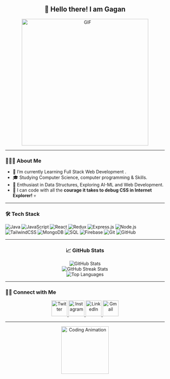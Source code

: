 <h2 align="center"> 👋 Hello there! I am Gagan</h2>

<p align="center">
  <img align="center" alt="GIF" src="https://shorturl.at/kr7U7" width="400px"/>
</p>

---

<h3> 👨🏻‍💻 About Me </h3>
<ul>
  <li>🔭 I’m currently Learning Full Stack Web Development .</li>
  <li>🎓 Studying Computer Science, computer programming & Skills.</li>
  <li>🌱 Enthusiast in Data Structures, Exploring AI-ML and Web Development.</li>
  <li>🦖 I can code with all the <strong>courage it takes to debug CSS in Internet Explorer!</strong> 💀</li>

</ul>

---

### 🛠 Tech Stack

![Java](https://img.shields.io/badge/Code-Java-informational?style=flat&logo=java&color=blue)
![JavaScript](https://img.shields.io/badge/Code-JavaScript-informational?style=flat&logo=javascript&color=yellow)
![React](https://img.shields.io/badge/Framework-React-informational?style=flat&logo=react&color=61DAFB)
![Redux](https://img.shields.io/badge/State-Redux-informational?style=flat&logo=redux&color=764ABC)
![Express.js](https://img.shields.io/badge/Framework-Express.js-informational?style=flat&logo=express&color=black)
![Node.js](https://img.shields.io/badge/Framework-Node.js-informational?style=flat&logo=node.js&color=green)
![TailwindCSS](https://img.shields.io/badge/Framework-TailwindCSS-informational?style=flat&logo=tailwindcss&color=blue)
![MongoDB](https://img.shields.io/badge/Database-MongoDB-informational?style=flat&logo=mongodb&color=47A248)
![SQL](https://img.shields.io/badge/Database-SQL-informational?style=flat&logo=mysql&color=4479A1)
![Firebase](https://img.shields.io/badge/Backend-Firebase-informational?style=flat&logo=firebase&color=FFCA28)
![Git](https://img.shields.io/badge/Tools-Git-informational?style=flat&logo=git&color=orange)
![GitHub](https://img.shields.io/badge/Tools-GitHub-informational?style=flat&logo=github&logoColor=white&color=181717)


---

<h3 align="center">📈 GitHub Stats</h3>
<p align="center">
  <img src="https://github-readme-stats.vercel.app/api?username=Gagan021-5&show_icons=true&theme=radical" alt="GitHub Stats" />
  <br>
  <img src="https://github-readme-streak-stats.herokuapp.com/?user=Gagan021-5&theme=radical" alt="GitHub Streak Stats" />
  <br>
  <img src="https://github-readme-stats.vercel.app/api/top-langs/?username=Gagan021-5&layout=compact&theme=radical" alt="Top Languages" />
</p>

---

<h3> 🤝🏻 Connect with Me </h3>
<p align="center">
  <a href="https://x.com/Gagan_zs" target="_blank" rel="noopener noreferrer">
    <img src="https://img.icons8.com/plasticine/100/000000/twitter.png" width="50" alt="Twitter"/>
  </a>
  <a href="https://www.instagram.com/gagan_yet/" target="_blank" rel="noopener noreferrer">
    <img src="https://img.icons8.com/plasticine/100/000000/instagram-new.png" width="50" alt="Instagram"/>
  </a>
  <a href="https://www.linkedin.com/in/gagan-singh-145781321/" target="_blank" rel="noopener noreferrer">
    <img src="https://img.icons8.com/plasticine/100/000000/linkedin.png" width="50" alt="LinkedIn"/>
  </a>
  <a href="mailto:gagansingh010221@gmail.com" target="_blank" rel="noopener noreferrer">
    <img src="https://img.icons8.com/plasticine/100/000000/gmail.png" width="50" alt="Gmail"/>
  </a>
</p>

---

<p align="center">
  <img src="https://media3.giphy.com/media/v1.Y2lkPTc5MGI3NjExYnY1ZmVqOWZjOHp2Nm5iM2I5b3Zidjd2ZTF5OHAwMG1va2xjdWZ3MSZlcD12MV9pbnRlcm5hbF9naWZfYnlfaWQmY3Q9Zw/fwbZnTftCXVocKzfxR/giphy.gif" alt="Coding Animation" width="150px" />
</p>
